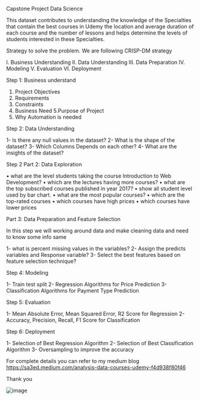 Capstone Project Data Science

This dataset contributes to understanding the knowledge of the Specialties that contain the best courses in Udemy the location and average duration of each course and the number of lessons and helps determine the levels of students interested in these Specialties.

Strategy to solve the problem.
We are following CRISP-DM strategy

I. Business Understanding
II. Data Understanding
III. Data Preparation
IV. Modeling
V. Evaluation
VI. Deployment

Step 1: Business understand 

1. Project Objectives
2. Requirements
3. Constraints
4. Business Need
5.Purpose of Project
6. Why Automation is needed

Step 2: Data Understanding
 
1- Is there any null values in the dataset?
2- What is the shape of the dataset?
3- Which Columns Depends on each other?
4- What are the insights of the dataset?

Step 2 Part 2: Data Exploration

•	what are the level students taking the course Introduction to Web Development?
•	which are the lectures having more courses?
•	what are the top subscribed courses published in year 2017?
•	show all student level used by bar chart.
•	what are the most popular courses?
•	which are the top-rated courses
•	which courses have high prices
•	which courses have lower prices


Part 3: Data Preparation and Feature Selection

In this step we will working around data and make cleaning data and need to know some info same

1-	what is percent missing values in the variables?
2-	Assign the predicts variables and Response variable?
3-	Select the best features based on feature selection technique?

Step 4: Modeling

1-	Train test split
2-	Regression Algorithms for Price Prediction
3-	Classification Algorithms for Payment Type Prediction

Step 5: Evaluation

1-	Mean Absolute Error, Mean Squared Error, R2 Score for Regression
2-	Accuracy, Precision, Recall, F1 Score for Classification
 
Step 6: Deployment

1-	Selection of Best Regression Algorithm
2-	Selection of Best Classification Algorithm
3-	Oversampling to improve the accuracy

For complete details you can refer to my medium blog
https://sa3ed.medium.com/analysis-data-courses-udemy-f4d938f80f46

Thank you

![image](https://user-images.githubusercontent.com/42922808/129441988-b8fb3c3e-519e-45fe-a49b-03816b086db7.png)

